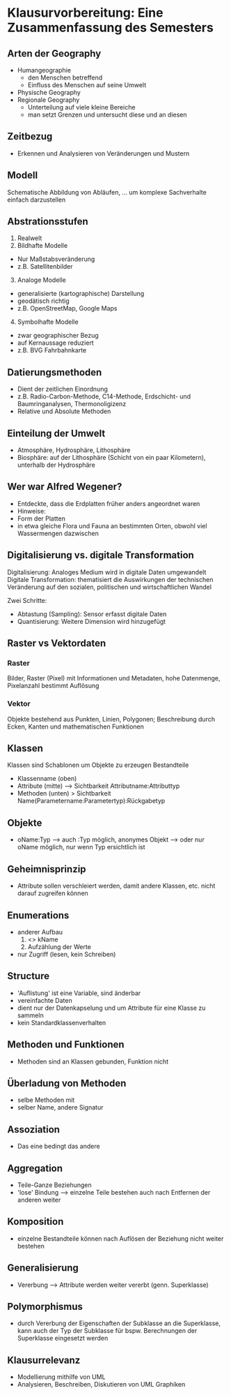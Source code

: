 # Klausurvorbereitung: Eine Zusammenfassung des Semesters

## Arten der Geography
* Humangeographie
  * den Menschen betreffend
  * Einfluss des Menschen auf seine Umwelt
* Physische Geography
* Regionale Geography
  * Unterteilung auf viele kleine Bereiche
  * man setzt Grenzen und untersucht diese und an diesen

## Zeitbezug
* Erkennen und Analysieren von Veränderungen und Mustern

## Modell
Schematische Abbildung von Abläufen, ... um komplexe Sachverhalte einfach darzustellen

## Abstrationsstufen
1. Realwelt
2. Bildhafte Modelle
  * Nur Maßstabsveränderung
  * z.B. Satellitenbilder
3. Analoge Modelle
  * generalisierte (kartographische) Darstellung
  * geodätisch richtig
  * z.B. OpenStreetMap, Google Maps
4. Symbolhafte Modelle
  * zwar geographischer Bezug
  * auf Kernaussage reduziert
  * z.B. BVG Fahrbahnkarte

## Datierungsmethoden
* Dient der zeitlichen Einordnung
* z.B. Radio-Carbon-Methode, C14-Methode, Erdschicht- und Baumringanalysen, Thermonoligizenz
* Relative und Absolute Methoden

## Einteilung der Umwelt
* Atmosphäre, Hydrosphäre, Lithosphäre
* Biosphäre: auf der Lithosphäre (Schicht von ein paar Kilometern), unterhalb der Hydrosphäre

## Wer war Alfred Wegener?
* Entdeckte, dass die Erdplatten früher anders angeordnet waren
* Hinweise:
 * Form der Platten
 * in etwa gleiche Flora und Fauna an bestimmten Orten, obwohl viel Wassermengen dazwischen

## Digitalisierung vs. digitale Transformation
Digitalisierung: Analoges Medium wird in digitale Daten umgewandelt
Digitale Transformation: thematisiert die Auswirkungen der technischen Veränderung auf den sozialen, politischen und wirtschaftlichen Wandel

Zwei Schritte:
* Abtastung (Sampling): Sensor erfasst digitale Daten
* Quantisierung: Weitere Dimension wird hinzugefügt

## Raster vs Vektordaten
### Raster
Bilder, Raster (Pixel) mit Informationen und Metadaten, hohe Datenmenge, Pixelanzahl bestimmt Auflösung
### Vektor
Objekte bestehend aus Punkten, Linien, Polygonen; Beschreibung durch Ecken, Kanten und mathematischen Funktionen

## Klassen
Klassen sind Schablonen um Objekte zu erzeugen
Bestandteile
 * Klassenname (oben)
 * Attribute (mitte) --> Sichtbarkeit Attributname:Attributtyp
 * Methoden (unten) > Sichtbarkeit Name(Parametername:Parametertyp):Rückgabetyp

## Objekte
 * oName:Typ --> auch :Typ möglich, anonymes Objekt --> oder nur oName möglich, nur wenn Typ ersichtlich ist

## Geheimnisprinzip
* Attribute sollen verschleiert werden, damit andere Klassen, etc. nicht darauf zugreifen können

## Enumerations
* anderer Aufbau
  1. <<enum>>
     kName
  2. Aufzählung der Werte
* nur Zugriff (lesen, kein Schreiben)

## Structure
* 'Auflistung' ist eine Variable, sind änderbar
* vereinfachte Daten
* dient nur der Datenkapselung und um Attribute für eine Klasse zu sammeln
* kein Standardklassenverhalten

## Methoden und Funktionen
* Methoden sind an Klassen gebunden, Funktion nicht

## Überladung von Methoden
* selbe Methoden mit
* selber Name, andere Signatur

## Assoziation
* Das eine bedingt das andere

## Aggregation
* Teile-Ganze Beziehungen
* 'lose' Bindung --> einzelne Teile bestehen auch nach Entfernen der anderen weiter

## Komposition
* einzelne Bestandteile können nach Auflösen der Beziehung nicht weiter bestehen

## Generalisierung
* Vererbung --> Attribute werden weiter vererbt (genn. Superklasse)

## Polymorphismus
* durch Vererbung der Eigenschaften der Subklasse an die Superklasse, kann auch der Typ der Subklasse für bspw. Berechnungen der Superklasse eingesetzt werden



## Klausurrelevanz
* Modellierung mithilfe von UML
* Analysieren, Beschreiben, Diskutieren von UML Graphiken
